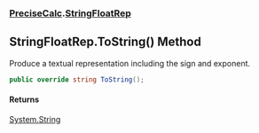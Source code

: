 ### [PreciseCalc](PreciseCalc.md 'PreciseCalc').[StringFloatRep](PreciseCalc.StringFloatRep.md 'PreciseCalc.StringFloatRep')

## StringFloatRep.ToString() Method

Produce a textual representation including the sign and exponent.

```csharp
public override string ToString();
```

#### Returns
[System.String](https://docs.microsoft.com/en-us/dotnet/api/System.String 'System.String')